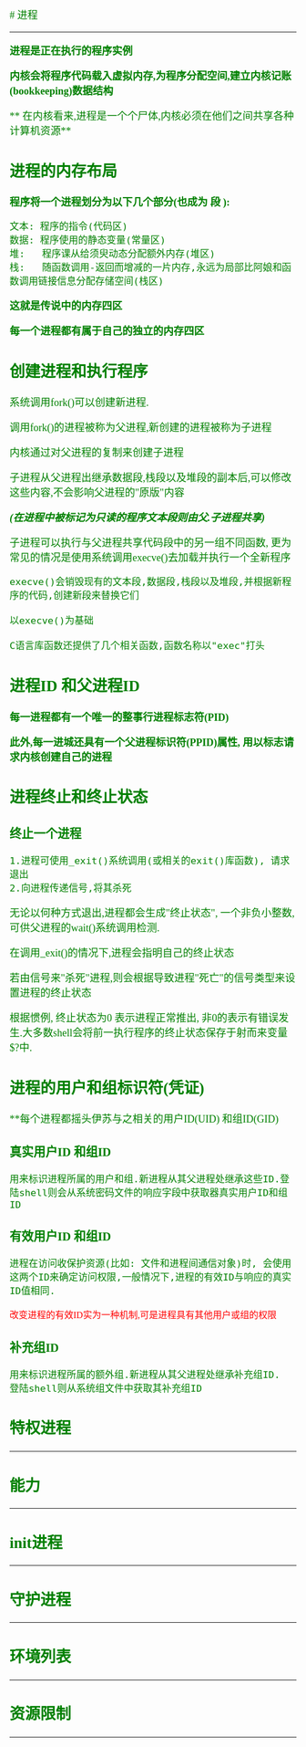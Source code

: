 <font size=4 color=green face="微软雅黑">
# 进程

***

**进程是正在执行的程序实例**

**内核会将程序代码载入虚拟内存,为程序分配空间,建立内核记账(bookkeeping)数据结构**

** 在内核看来,进程是一个个尸体,内核必须在他们之间共享各种计算机资源**

## 进程的内存布局

**程序将一个进程划分为以下几个部分(也成为 段 ):**
	
	文本: 程序的指令(代码区)
	数据: 程序使用的静态变量(常量区)
	堆:   程序课从给须臾动态分配额外内存(堆区)
	栈:   随函数调用-返回而增减的一片内存,永远为局部比阿娘和函数调用链接信息分配存储空间(栈区)

**这就是传说中的内存四区**

**每一个进程都有属于自己的独立的内存四区**	

## 创建进程和执行程序

系统调用fork()可以创建新进程.

调用fork()的进程被称为父进程,新创建的进程被称为子进程

内核通过对父进程的复制来创建子进程

子进程从父进程出继承数据段,栈段以及堆段的副本后,可以修改这些内容,不会影响父进程的"原版"内容

***(在进程中被标记为只读的程序文本段则由父.子进程共享)***

子进程可以执行与父进程共享代码段中的另一组不同函数, 更为常见的情况是使用系统调用execve()去加载并执行一个全新程序
	
	execve()会销毁现有的文本段,数据段,栈段以及堆段,并根据新程序的代码,创建新段来替换它们
	
	以execve()为基础
	
	C语言库函数还提供了几个相关函数,函数名称以"exec"打头

## 进程ID 和父进程ID

**每一进程都有一个唯一的整事行进程标志符(PID)**

**此外,每一进城还具有一个父进程标识符(PPID)属性, 用以标志请求内核创建自己的进程** 

## 进程终止和终止状态

### 终止一个进程
	
	1.进程可使用_exit()系统调用(或相关的exit()库函数), 请求退出
	2.向进程传递信号,将其杀死

无论以何种方式退出,进程都会生成"终止状态", 一个非负小整数, 可供父进程的wait()系统调用检测.

在调用_exit()的情况下,进程会指明自己的终止状态

若由信号来"杀死"进程,则会根据导致进程"死亡"的信号类型来设置进程的终止状态

根据惯例, 终止状态为0 表示进程正常推出, 非0的表示有错误发生.大多数shell会将前一执行程序的终止状态保存于射而来变量$?中.

## 进程的用户和组标识符(凭证)

**每个进程都摇头伊苏与之相关的用户ID(UID) 和组ID(GID) 
	
### 真实用户ID 和组ID

	用来标识进程所属的用户和组.新进程从其父进程处继承这些ID.登陆shell则会从系统密码文件的响应字段中获取器真实用户ID和组ID

### 有效用户ID 和组ID
	
	进程在访问收保护资源(比如: 文件和进程间通信对象)时, 会使用这两个ID来确定访问权限,一般情况下,进程的有效ID与响应的真实ID值相同.

<font color=red size=3>改变进程的有效ID实为一种机制,可是进程具有其他用户或组的权限</font>

### 补充组ID
	
	用来标识进程所属的额外组.新进程从其父进程处继承补充组ID.
	登陆shell则从系统组文件中获取其补充组ID

## 特权进程

----


## 能力

----

## init进程

---

## 守护进程

---

## 环境列表

---

## 资源限制

---
